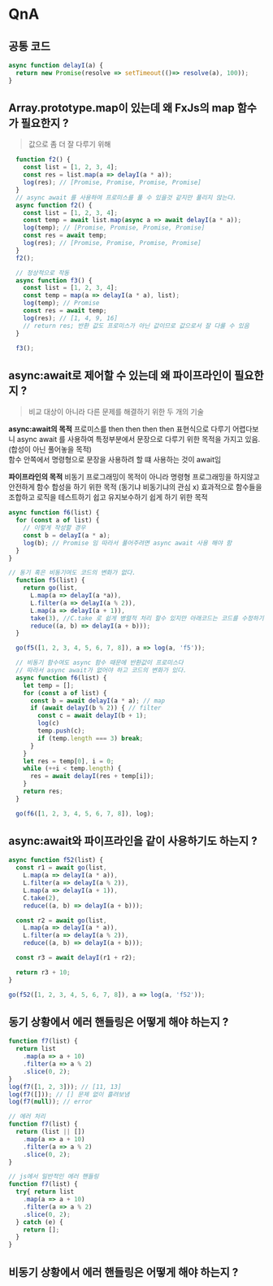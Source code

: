 # QnA

## 공통 코드
``` javascript
async function delayI(a) {
  return new Promise(resolve => setTimeout(()=> resolve(a), 100));
}
```

## Array.prototype.map이 있는데 왜 FxJs의 map 함수가 필요한지 ?
> 값으로 좀 더 잘 다루기 위해  
``` javascript
  function f2() {
    const list = [1, 2, 3, 4];
    const res = list.map(a => delayI(a * a));
    log(res); // [Promise, Promise, Promise, Promise]
  }
  // async await 를 사용하여 프로미스를 풀 수 있을것 같지만 풀리지 않는다.
  async function f2() {
    const list = [1, 2, 3, 4];
    const temp = await list.map(async a => await delayI(a * a));
    log(temp); // [Promise, Promise, Promise, Promise]
    const res = await temp;
    log(res); // [Promise, Promise, Promise, Promise]
  }
  f2();
```

``` javascript
  // 정상적으로 작동 
  async function f3() {
    const list = [1, 2, 3, 4];
    const temp = map(a => delayI(a * a), list); 
    log(temp); // Promise
    const res = await temp;
    log(res); // [1, 4, 9, 16]
    // return res; 반환 값도 프로미스가 아닌 값이므로 값으로서 잘 다룰 수 있음
  }

  f3();
```
## async:await로 제어할 수 있는데 왜 파이프라인이 필요한지 ?
> 비교 대상이 아니라 다른 문제를 해결하기 위한 두 개의 기술 

**async:await의 목적** 
프로미스를 then then then then 표현식으로 다루기 어렵다보니 async await 를 사용하여 특정부분에서 문장으로 다루기 위한 목적을 가지고 있음. (합성이 아닌 풀어놓을 목적)  
함수 안쪽에서 명령형으로 문장을 사용하려 할 떄 사용하는 것이 await임

**파이프라인의 목적**
비동기 프로그래밍이 목적이 아니라 명령형 프로그래밍을 하지않고 안전하게 함수 합성을 하기 위한 목적 (동기냐 비동기냐의 관심 x)
효과적으로 함수들을 조합하고 로직을 테스트하기 쉽고 유지보수하기 쉽게 하기 위한 목적


``` javascript
async function f6(list) {
  for (const a of list) {
    // 이렇게 작성할 경우 
    const b = delayI(a * a);
    log(b); // Promise 임 따라서 풀어주려면 async await 사용 해야 함
  }
}
```

``` javascript
// 동기 혹은 비동기여도 코드의 변화가 없다.
  function f5(list) {
    return go(list,
      L.map(a => delayI(a *a)),
      L.filter(a => delayI(a % 2)),
      L.map(a => delayI(a + 1)),
      take(3), //C.take 로 쉽게 병렬적 처리 할수 있지만 아래코드는 코드를 수정하기 어려움
      reduce((a, b) => delayI(a + b)));
  }

  go(f5([1, 2, 3, 4, 5, 6, 7, 8]), a => log(a, 'f5'));

  // 비동기 함수여도 async 함수 때문에 반환값이 프로미스다 
  // 따라서 async await가 없어야 하고 코드의 변화가 있다.
  async function f6(list) {
    let temp = [];
    for (const a of list) {
      const b = await delayI(a * a); // map 
      if (await delayI(b % 2)) { // filter
        const c = await delayI(b + 1);
        log(c)
        temp.push(c);
        if (temp.length === 3) break;
      }
    }
    let res = temp[0], i = 0;
    while (++i < temp.length) {
      res = await delayI(res + temp[i]);
    }
    return res;
  }

  go(f6([1, 2, 3, 4, 5, 6, 7, 8]), log);
```

## async:await와 파이프라인을 같이 사용하기도 하는지 ?

``` javascript
async function f52(list) {
  const r1 = await go(list,
    L.map(a => delayI(a * a)),
    L.filter(a => delayI(a % 2)),
    L.map(a => delayI(a + 1)),
    C.take(2), 
    reduce((a, b) => delayI(a + b)));

  const r2 = await go(list,
    L.map(a => delayI(a * a)),
    L.filter(a => delayI(a % 2)),
    reduce((a, b) => delayI(a + b)));

  const r3 = await delayI(r1 + r2);

  return r3 + 10;
}

go(f52([1, 2, 3, 4, 5, 6, 7, 8]), a => log(a, 'f52'));
```

## 동기 상황에서 에러 핸들링은 어떻게 해야 하는지 ?

``` javascript
function f7(list) {
  return list
    .map(a => a + 10)
    .filter(a => a % 2)
    .slice(0, 2);
}
log(f7([1, 2, 3])); // [11, 13]
log(f7([])); // [] 문제 없이 흘려보냄
log(f7(null)); // error

// 에러 처리
function f7(list) {
  return (list || [])
    .map(a => a + 10)
    .filter(a => a % 2)
    .slice(0, 2);
}

// js에서 일반적인 에러 핸들링
function f7(list) {
  try{ return list
    .map(a => a + 10)
    .filter(a => a % 2)
    .slice(0, 2);
  } catch (e) {
    return [];
  }
}
```

## 비동기 상황에서 에러 핸들링은 어떻게 해야 하는지 ?
